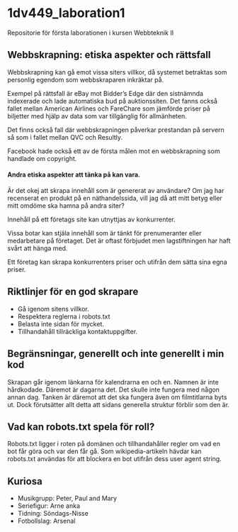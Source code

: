 # 1dv449_laboration1
Repositorie för första laborationen i kursen Webbteknik II

## Webbskrapning: etiska aspekter och rättsfall
Webbskrapning kan gå emot vissa siters villkor, då systemet betraktas som personlig egendom som webbskraparen inkräktar på. 

Exempel på rättsfall är eBay mot Bidder’s Edge där den sistnämnda indexerade och lade automatiska bud på auktionssiten. Det fanns också fallet mellan American Airlines och FareChare som jämförde priser på biljetter med hjälp av data som var tillgänglig för allmänheten. 

Det finns också fall där webbskrapningen påverkar prestandan på servern så som i fallet mellan QVC och Resultly. 

Facebook hade också ett av de första målen mot en webbskrapning som handlade om copyright. 

#### Andra etiska aspekter att tänka på kan vara.
Är det okej att skrapa innehåll som är genererat av användare? Om jag har recenserat en produkt på en näthandelssida, vill jag då att mitt betyg eller mitt omdöme ska hamna på andra siter?

Innehåll på ett företags site kan utnyttjas av konkurrenter. 

Vissa botar kan stjäla innehåll som är tänkt för prenumeranter eller medarbetare på företaget. Det är oftast förbjudet men lagstiftningen har haft svårt att hänga med. 

Ett företag kan skrapa konkurrenters priser och utifrån dem sätta sina egna priser. 

## Riktlinjer för en god skrapare 
- Gå igenom sitens villkor.
- Respektera reglerna i robots.txt
- Belasta inte sidan för mycket. 
- Tillhandahåll tillräckliga kontaktuppgifter.

## Begränsningar, generellt och inte generellt i min kod
Skrapan går igenom länkarna för kalendrarna en och en. Namnen är inte hårdkodade. Däremot är dagarna det. Det skulle inte fungera med någon annan dag. Tanken är däremot att det ska fungera även om filmtitlarna byts ut. Dock förutsätter allt detta att sidans generella struktur förblir som den är. 

## Vad kan robots.txt spela för roll?
Robots.txt ligger i roten på domänen och tillhandahåller regler om vad en bot får göra och var den får gå. Som wikipedia-artikeln hävdar kan robots.txt användas för att blockera en bot utifrån dess user agent string.

## Kuriosa
- Musikgrupp: Peter, Paul and Mary
- Seriefigur: Arne anka
- Tidning: Söndags-Nisse
- Fotbollslag: Arsenal
